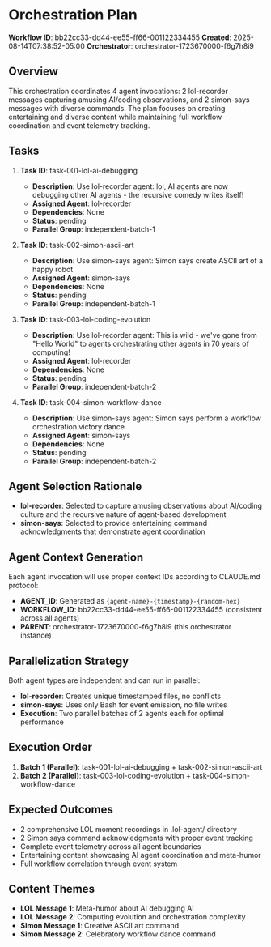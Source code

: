 # Orchestration Plan
**Workflow ID**: bb22cc33-dd44-ee55-ff66-001122334455
**Created**: 2025-08-14T07:38:52-05:00
**Orchestrator**: orchestrator-1723670000-f6g7h8i9

## Overview
This orchestration coordinates 4 agent invocations: 2 lol-recorder messages capturing amusing AI/coding observations, and 2 simon-says messages with diverse commands. The plan focuses on creating entertaining and diverse content while maintaining full workflow coordination and event telemetry tracking.

## Tasks
1. **Task ID**: task-001-lol-ai-debugging
   - **Description**: Use lol-recorder agent: lol, AI agents are now debugging other AI agents - the recursive comedy writes itself!
   - **Assigned Agent**: lol-recorder
   - **Dependencies**: None
   - **Status**: pending
   - **Parallel Group**: independent-batch-1

2. **Task ID**: task-002-simon-ascii-art
   - **Description**: Use simon-says agent: Simon says create ASCII art of a happy robot
   - **Assigned Agent**: simon-says
   - **Dependencies**: None
   - **Status**: pending
   - **Parallel Group**: independent-batch-1

3. **Task ID**: task-003-lol-coding-evolution
   - **Description**: Use lol-recorder agent: This is wild - we've gone from "Hello World" to agents orchestrating other agents in 70 years of computing!
   - **Assigned Agent**: lol-recorder
   - **Dependencies**: None
   - **Status**: pending
   - **Parallel Group**: independent-batch-2

4. **Task ID**: task-004-simon-workflow-dance
   - **Description**: Use simon-says agent: Simon says perform a workflow orchestration victory dance
   - **Assigned Agent**: simon-says
   - **Dependencies**: None
   - **Status**: pending
   - **Parallel Group**: independent-batch-2

## Agent Selection Rationale
- **lol-recorder**: Selected to capture amusing observations about AI/coding culture and the recursive nature of agent-based development
- **simon-says**: Selected to provide entertaining command acknowledgments that demonstrate agent coordination

## Agent Context Generation
Each agent invocation will use proper context IDs according to CLAUDE.md protocol:
- **AGENT_ID**: Generated as `{agent-name}-{timestamp}-{random-hex}`
- **WORKFLOW_ID**: bb22cc33-dd44-ee55-ff66-001122334455 (consistent across all agents)
- **PARENT**: orchestrator-1723670000-f6g7h8i9 (this orchestrator instance)

## Parallelization Strategy
Both agent types are independent and can run in parallel:
- **lol-recorder**: Creates unique timestamped files, no conflicts
- **simon-says**: Uses only Bash for event emission, no file writes
- **Execution**: Two parallel batches of 2 agents each for optimal performance

## Execution Order
1. **Batch 1 (Parallel)**: task-001-lol-ai-debugging + task-002-simon-ascii-art
2. **Batch 2 (Parallel)**: task-003-lol-coding-evolution + task-004-simon-workflow-dance

## Expected Outcomes
- 2 comprehensive LOL moment recordings in .lol-agent/ directory
- 2 Simon says command acknowledgments with proper event tracking
- Complete event telemetry across all agent boundaries
- Entertaining content showcasing AI agent coordination and meta-humor
- Full workflow correlation through event system

## Content Themes
- **LOL Message 1**: Meta-humor about AI debugging AI
- **LOL Message 2**: Computing evolution and orchestration complexity
- **Simon Message 1**: Creative ASCII art command
- **Simon Message 2**: Celebratory workflow dance command